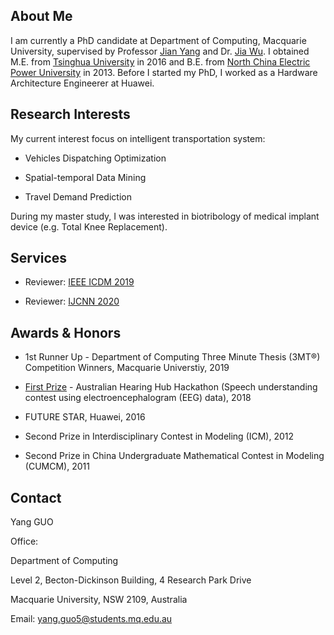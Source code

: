 ## About Me
I am currently a PhD candidate at Department of Computing, Macquarie University, supervised by Professor [Jian Yang](http://web.science.mq.edu.au/~jian/) and Dr. [Jia Wu](http://web.science.mq.edu.au/~jiawu/). I obtained M.E. from [Tsinghua University](https://www.tsinghua.edu.cn) in 2016 and B.E. from [North China Electric Power University](https://english.ncepu.edu.cn) in 2013. Before I started my PhD,  I worked as a Hardware Architecture Engineerer at Huawei.

## Research Interests
My current interest focus on intelligent transportation system:

- Vehicles Dispatching Optimization

- Spatial-temporal Data Mining

- Travel Demand Prediction

During my master study, I was interested in biotribology of medical implant device (e.g. Total Knee Replacement).


## Services

- Reviewer: [IEEE ICDM 2019](http://icdm2019.bigke.org)

- Reviewer: [IJCNN 2020](https://wcci2020.org)


## Awards & Honors

- 1st Runner Up - Department of Computing Three Minute Thesis (3MT®) Competition Winners, Macquarie Universtiy, 2019

- [First Prize](http://hearinghub.edu.au/about-us/news/hackathon-hearing-hub-ideas/) - Australian Hearing Hub Hackathon (Speech understanding contest using electroencephalogram (EEG) data), 2018

- FUTURE STAR, Huawei, 2016

- Second Prize in Interdisciplinary Contest in Modeling (ICM), 2012

- Second Prize in China Undergraduate Mathematical Contest in Modeling (CUMCM), 2011


## Contact
Yang GUO

Office:

Department of Computing

Level 2, Becton-Dickinson Building, 4 Research Park Drive

Macquarie University, NSW 2109, Australia

Email: yang.guo5@students.mq.edu.au
